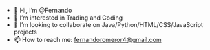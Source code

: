 - 👋 Hi, I’m @Fernando
- 👀 I’m interested in Trading and Coding
- 💞️ I’m looking to collaborate on Java/Python/HTML/CSS/JavaScript projects
- 📫 How to reach me: fernandoromeror4@gmail.com
